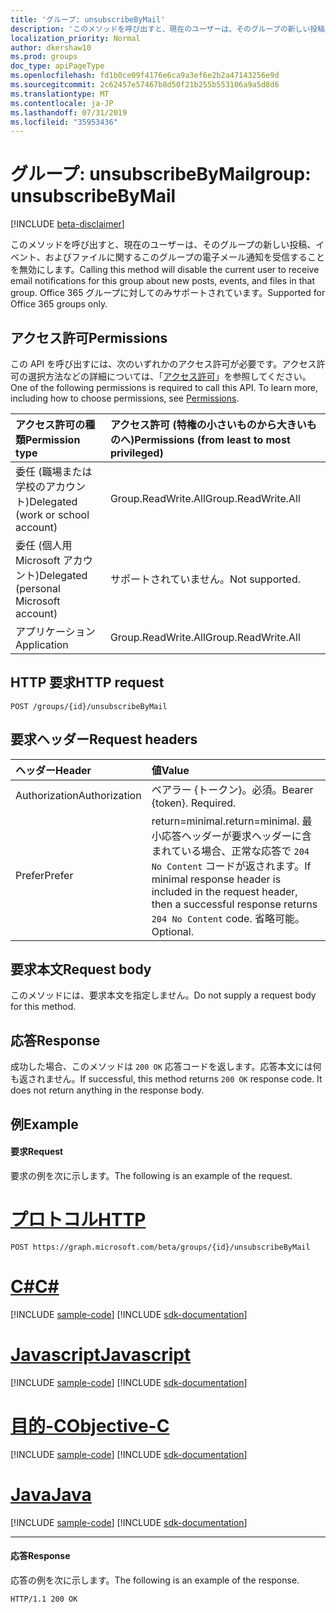 ```yaml
---
title: 'グループ: unsubscribeByMail'
description: 'このメソッドを呼び出すと、現在のユーザーは、そのグループの新しい投稿、イベント、およびファイルに関するこのグループの電子メール通知を受信することを無効にします。 Office 365 グループに対してのみサポートされています。 '
localization_priority: Normal
author: dkershaw10
ms.prod: groups
doc_type: apiPageType
ms.openlocfilehash: fd1b0ce09f4176e6ca9a3ef6e2b2a47143256e9d
ms.sourcegitcommit: 2c62457e57467b8d50f21b255b553106a9a5d8d6
ms.translationtype: MT
ms.contentlocale: ja-JP
ms.lasthandoff: 07/31/2019
ms.locfileid: "35953436"
---
```

# <a name="group-unsubscribebymail"></a><span data-ttu-id="913ba-104">グループ: unsubscribeByMail</span><span class="sxs-lookup"><span data-stu-id="913ba-104">group: unsubscribeByMail</span></span>

[!INCLUDE [beta-disclaimer](../../includes/beta-disclaimer.md)]

<span data-ttu-id="913ba-105">このメソッドを呼び出すと、現在のユーザーは、そのグループの新しい投稿、イベント、およびファイルに関するこのグループの電子メール通知を受信することを無効にします。</span><span class="sxs-lookup"><span data-stu-id="913ba-105">Calling this method will disable the current user to receive email notifications for this group about new posts, events, and files in that group.</span></span> <span data-ttu-id="913ba-106">Office 365 グループに対してのみサポートされています。</span><span class="sxs-lookup"><span data-stu-id="913ba-106">Supported for Office 365 groups only.</span></span> 

## <a name="permissions"></a><span data-ttu-id="913ba-107">アクセス許可</span><span class="sxs-lookup"><span data-stu-id="913ba-107">Permissions</span></span>
<span data-ttu-id="913ba-p103">この API を呼び出すには、次のいずれかのアクセス許可が必要です。アクセス許可の選択方法などの詳細については、「[アクセス許可](/graph/permissions-reference)」を参照してください。</span><span class="sxs-lookup"><span data-stu-id="913ba-p103">One of the following permissions is required to call this API. To learn more, including how to choose permissions, see [Permissions](/graph/permissions-reference).</span></span>

|<span data-ttu-id="913ba-110">アクセス許可の種類</span><span class="sxs-lookup"><span data-stu-id="913ba-110">Permission type</span></span>      | <span data-ttu-id="913ba-111">アクセス許可 (特権の小さいものから大きいものへ)</span><span class="sxs-lookup"><span data-stu-id="913ba-111">Permissions (from least to most privileged)</span></span>              |
|:--------------------|:---------------------------------------------------------|
|<span data-ttu-id="913ba-112">委任 (職場または学校のアカウント)</span><span class="sxs-lookup"><span data-stu-id="913ba-112">Delegated (work or school account)</span></span> | <span data-ttu-id="913ba-113">Group.ReadWrite.All</span><span class="sxs-lookup"><span data-stu-id="913ba-113">Group.ReadWrite.All</span></span>    |
|<span data-ttu-id="913ba-114">委任 (個人用 Microsoft アカウント)</span><span class="sxs-lookup"><span data-stu-id="913ba-114">Delegated (personal Microsoft account)</span></span> | <span data-ttu-id="913ba-115">サポートされていません。</span><span class="sxs-lookup"><span data-stu-id="913ba-115">Not supported.</span></span>    |
|<span data-ttu-id="913ba-116">アプリケーション</span><span class="sxs-lookup"><span data-stu-id="913ba-116">Application</span></span> | <span data-ttu-id="913ba-117">Group.ReadWrite.All</span><span class="sxs-lookup"><span data-stu-id="913ba-117">Group.ReadWrite.All</span></span> |

## <a name="http-request"></a><span data-ttu-id="913ba-118">HTTP 要求</span><span class="sxs-lookup"><span data-stu-id="913ba-118">HTTP request</span></span>
<!-- { "blockType": "ignored" } -->
```http
POST /groups/{id}/unsubscribeByMail
```

## <a name="request-headers"></a><span data-ttu-id="913ba-119">要求ヘッダー</span><span class="sxs-lookup"><span data-stu-id="913ba-119">Request headers</span></span>
| <span data-ttu-id="913ba-120">ヘッダー</span><span class="sxs-lookup"><span data-stu-id="913ba-120">Header</span></span>       | <span data-ttu-id="913ba-121">値</span><span class="sxs-lookup"><span data-stu-id="913ba-121">Value</span></span> |
|:---------------|:--------|
| <span data-ttu-id="913ba-122">Authorization</span><span class="sxs-lookup"><span data-stu-id="913ba-122">Authorization</span></span>  | <span data-ttu-id="913ba-p104">ベアラー {トークン}。必須。</span><span class="sxs-lookup"><span data-stu-id="913ba-p104">Bearer {token}. Required.</span></span>  |
| <span data-ttu-id="913ba-125">Prefer</span><span class="sxs-lookup"><span data-stu-id="913ba-125">Prefer</span></span> | <span data-ttu-id="913ba-126">return=minimal.</span><span class="sxs-lookup"><span data-stu-id="913ba-126">return=minimal.</span></span> <span data-ttu-id="913ba-127">最小応答ヘッダーが要求ヘッダーに含まれている場合、正常な応答で `204 No Content` コードが返されます。</span><span class="sxs-lookup"><span data-stu-id="913ba-127">If minimal response header is included in the request header, then a successful response returns `204 No Content` code.</span></span> <span data-ttu-id="913ba-128">省略可能。</span><span class="sxs-lookup"><span data-stu-id="913ba-128">Optional.</span></span>  | 

## <a name="request-body"></a><span data-ttu-id="913ba-129">要求本文</span><span class="sxs-lookup"><span data-stu-id="913ba-129">Request body</span></span>
 <span data-ttu-id="913ba-130">このメソッドには、要求本文を指定しません。</span><span class="sxs-lookup"><span data-stu-id="913ba-130">Do not supply a request body for this method.</span></span> 

## <a name="response"></a><span data-ttu-id="913ba-131">応答</span><span class="sxs-lookup"><span data-stu-id="913ba-131">Response</span></span>
<span data-ttu-id="913ba-p106">成功した場合、このメソッドは `200 OK` 応答コードを返します。応答本文には何も返されません。</span><span class="sxs-lookup"><span data-stu-id="913ba-p106">If successful, this method returns `200 OK` response code. It does not return anything in the response body.</span></span>

## <a name="example"></a><span data-ttu-id="913ba-134">例</span><span class="sxs-lookup"><span data-stu-id="913ba-134">Example</span></span>
#### <a name="request"></a><span data-ttu-id="913ba-135">要求</span><span class="sxs-lookup"><span data-stu-id="913ba-135">Request</span></span>
<span data-ttu-id="913ba-136">要求の例を次に示します。</span><span class="sxs-lookup"><span data-stu-id="913ba-136">The following is an example of the request.</span></span>

# <a name="httptabhttp"></a>[<span data-ttu-id="913ba-137">プロトコル</span><span class="sxs-lookup"><span data-stu-id="913ba-137">HTTP</span></span>](#tab/http)
<!-- {
  "blockType": "request",
  "name": "group_unsubscribebymail"
}-->
```http
POST https://graph.microsoft.com/beta/groups/{id}/unsubscribeByMail
```
# <a name="ctabcsharp"></a>[<span data-ttu-id="913ba-138">C#</span><span class="sxs-lookup"><span data-stu-id="913ba-138">C#</span></span>](#tab/csharp)
[!INCLUDE [sample-code](../includes/snippets/csharp/group-unsubscribebymail-csharp-snippets.md)]
[!INCLUDE [sdk-documentation](../includes/snippets/snippets-sdk-documentation-link.md)]

# <a name="javascripttabjavascript"></a>[<span data-ttu-id="913ba-139">Javascript</span><span class="sxs-lookup"><span data-stu-id="913ba-139">Javascript</span></span>](#tab/javascript)
[!INCLUDE [sample-code](../includes/snippets/javascript/group-unsubscribebymail-javascript-snippets.md)]
[!INCLUDE [sdk-documentation](../includes/snippets/snippets-sdk-documentation-link.md)]

# <a name="objective-ctabobjc"></a>[<span data-ttu-id="913ba-140">目的-C</span><span class="sxs-lookup"><span data-stu-id="913ba-140">Objective-C</span></span>](#tab/objc)
[!INCLUDE [sample-code](../includes/snippets/objc/group-unsubscribebymail-objc-snippets.md)]
[!INCLUDE [sdk-documentation](../includes/snippets/snippets-sdk-documentation-link.md)]

# <a name="javatabjava"></a>[<span data-ttu-id="913ba-141">Java</span><span class="sxs-lookup"><span data-stu-id="913ba-141">Java</span></span>](#tab/java)
[!INCLUDE [sample-code](../includes/snippets/java/group-unsubscribebymail-java-snippets.md)]
[!INCLUDE [sdk-documentation](../includes/snippets/snippets-sdk-documentation-link.md)]

---


#### <a name="response"></a><span data-ttu-id="913ba-142">応答</span><span class="sxs-lookup"><span data-stu-id="913ba-142">Response</span></span>
<span data-ttu-id="913ba-143">応答の例を次に示します。</span><span class="sxs-lookup"><span data-stu-id="913ba-143">The following is an example of the response.</span></span> 
<!-- {
  "blockType": "response",
  "truncated": true
} -->
```http
HTTP/1.1 200 OK
```

<!-- uuid: 8fcb5dbc-d5aa-4681-8e31-b001d5168d79
2015-10-25 14:57:30 UTC -->
<!--
{
  "type": "#page.annotation",
  "description": "group: unsubscribeByMail",
  "keywords": "",
  "section": "documentation",
  "tocPath": "",
  "suppressions": [
  ]
}
-->

